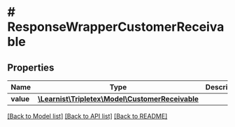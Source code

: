 # # ResponseWrapperCustomerReceivable

## Properties

Name | Type | Description | Notes
------------ | ------------- | ------------- | -------------
**value** | [**\Learnist\Tripletex\Model\CustomerReceivable**](CustomerReceivable.md) |  | [optional]

[[Back to Model list]](../../README.md#models) [[Back to API list]](../../README.md#endpoints) [[Back to README]](../../README.md)

